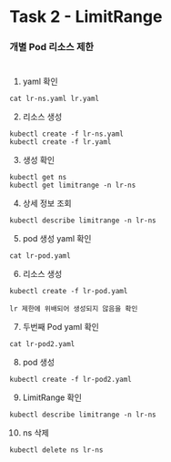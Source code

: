 # Task 2 - LimitRange

### 개별 Pod 리소스 제한
#

1. yaml 확인
```
cat lr-ns.yaml lr.yaml
```

2. 리소스 생성
```
kubectl create -f lr-ns.yaml
kubectl create -f lr.yaml
```

3. 생성 확인
```
kubectl get ns
kubectl get limitrange -n lr-ns
```

4. 상세 정보 조회
```
kubectl describe limitrange -n lr-ns
```

5. pod 생성 yaml 확인
```
cat lr-pod.yaml
```

6. 리소스 생성
```
kubectl create -f lr-pod.yaml
```
`lr 제한에 위배되어 생성되지 않음을 확인`

7. 두번째 Pod yaml 확인 
```
cat lr-pod2.yaml
```

8. pod 생성
```
kubectl create -f lr-pod2.yaml
```

9. LimitRange 확인
```
kubectl describe limitrange -n lr-ns
```

10. ns 삭제
```
kubectl delete ns lr-ns
```
